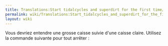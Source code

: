 ```yaml
---
title: Translations:Start tidalcycles and superdirt for the first time/37/fr
permalink: wiki/Translations:Start_tidalcycles_and_superdirt_for_the_first_time/37/fr/
layout: wiki
---
```


Vous devriez entendre une grosse caisse suivie d'une caisse claire.
Utilisez la commande suivante pour tout arrêter :
